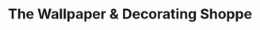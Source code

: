 ---
title: "The Wallpaper & Decorating Shoppe"
url: /greensburg/the-wallpaper-und-decorating-shoppe/
shop: Raumausstattung
---